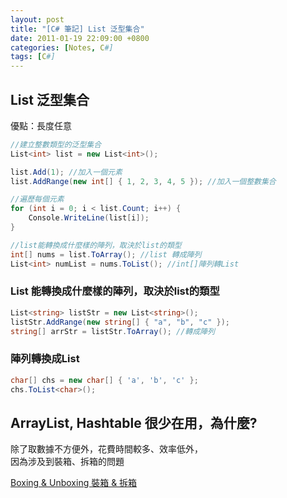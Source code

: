 ```yaml
---
layout: post
title: "[C# 筆記] List 泛型集合"
date: 2011-01-19 22:09:00 +0800
categories: [Notes, C#]
tags: [C#]
---
```


##  List 泛型集合
優點：長度任意

```c#
//建立整數類型的泛型集合
List<int> list = new List<int>();

list.Add(1); //加入一個元素
list.AddRange(new int[] { 1, 2, 3, 4, 5 }); //加入一個整數集合

//遍歷每個元素
for (int i = 0; i < list.Count; i++) {
    Console.WriteLine(list[i]); 
}

//list能轉換成什麼樣的陣列，取決於list的類型
int[] nums = list.ToArray(); //list 轉成陣列
List<int> numList = nums.ToList(); //int[]陣列轉List
```
### List 能轉換成什麼樣的陣列，取決於list的類型
```c#
List<string> listStr = new List<string>();
listStr.AddRange(new string[] { "a", "b", "c" });
string[] arrStr = listStr.ToArray(); //轉成陣列
```
### 陣列轉換成List
```c#
char[] chs = new char[] { 'a', 'b', 'c' };
chs.ToList<char>();
```

## ArrayList, Hashtable 很少在用，為什麼?
除了取數據不方便外，花費時間較多、效率低外，  
因為涉及到裝箱、拆箱的問題


[Boxing & Unboxing 裝箱 & 拆箱](https://riivalin.github.io/posts/boxing-unboxing/)